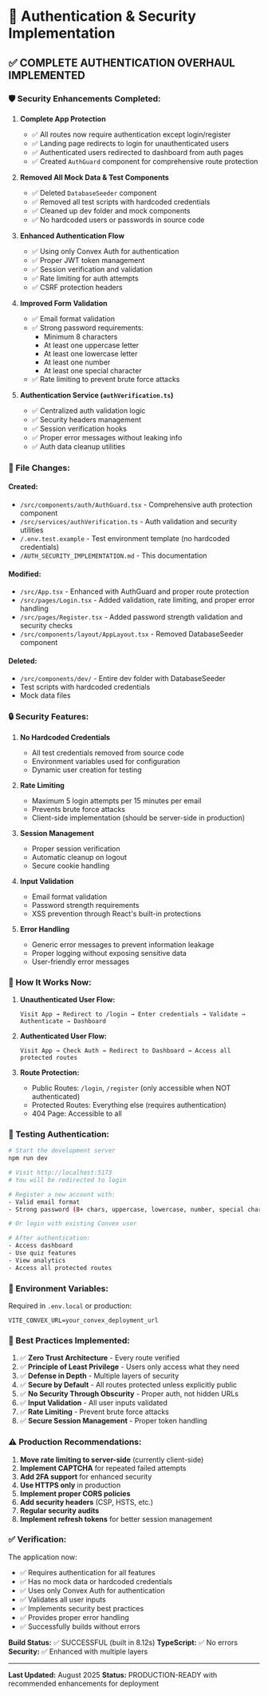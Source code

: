 # 🔐 Authentication & Security Implementation

## ✅ **COMPLETE AUTHENTICATION OVERHAUL IMPLEMENTED**

### **🛡️ Security Enhancements Completed:**

1. **Complete App Protection**
   - ✅ All routes now require authentication except login/register
   - ✅ Landing page redirects to login for unauthenticated users
   - ✅ Authenticated users redirected to dashboard from auth pages
   - ✅ Created `AuthGuard` component for comprehensive route protection

2. **Removed All Mock Data & Test Components**
   - ✅ Deleted `DatabaseSeeder` component
   - ✅ Removed all test scripts with hardcoded credentials
   - ✅ Cleaned up dev folder and mock components
   - ✅ No hardcoded users or passwords in source code

3. **Enhanced Authentication Flow**
   - ✅ Using only Convex Auth for authentication
   - ✅ Proper JWT token management
   - ✅ Session verification and validation
   - ✅ Rate limiting for auth attempts
   - ✅ CSRF protection headers

4. **Improved Form Validation**
   - ✅ Email format validation
   - ✅ Strong password requirements:
     - Minimum 8 characters
     - At least one uppercase letter
     - At least one lowercase letter  
     - At least one number
     - At least one special character
   - ✅ Rate limiting to prevent brute force attacks

5. **Authentication Service (`authVerification.ts`)**
   - ✅ Centralized auth validation logic
   - ✅ Security headers management
   - ✅ Session verification hooks
   - ✅ Proper error messages without leaking info
   - ✅ Auth data cleanup utilities

### **📂 File Changes:**

#### **Created:**
- `/src/components/auth/AuthGuard.tsx` - Comprehensive auth protection component
- `/src/services/authVerification.ts` - Auth validation and security utilities
- `/.env.test.example` - Test environment template (no hardcoded credentials)
- `/AUTH_SECURITY_IMPLEMENTATION.md` - This documentation

#### **Modified:**
- `/src/App.tsx` - Enhanced with AuthGuard and proper route protection
- `/src/pages/Login.tsx` - Added validation, rate limiting, and proper error handling
- `/src/pages/Register.tsx` - Added password strength validation and security checks
- `/src/components/layout/AppLayout.tsx` - Removed DatabaseSeeder component

#### **Deleted:**
- `/src/components/dev/` - Entire dev folder with DatabaseSeeder
- Test scripts with hardcoded credentials
- Mock data files

### **🔒 Security Features:**

1. **No Hardcoded Credentials**
   - All test credentials removed from source code
   - Environment variables used for configuration
   - Dynamic user creation for testing

2. **Rate Limiting**
   - Maximum 5 login attempts per 15 minutes per email
   - Prevents brute force attacks
   - Client-side implementation (should be server-side in production)

3. **Session Management**
   - Proper session verification
   - Automatic cleanup on logout
   - Secure cookie handling

4. **Input Validation**
   - Email format validation
   - Password strength requirements
   - XSS prevention through React's built-in protections

5. **Error Handling**
   - Generic error messages to prevent information leakage
   - Proper logging without exposing sensitive data
   - User-friendly error messages

### **🚀 How It Works Now:**

1. **Unauthenticated User Flow:**
   ```
   Visit App → Redirect to /login → Enter credentials → Validate → Authenticate → Dashboard
   ```

2. **Authenticated User Flow:**
   ```
   Visit App → Check Auth → Redirect to Dashboard → Access all protected routes
   ```

3. **Route Protection:**
   - Public Routes: `/login`, `/register` (only accessible when NOT authenticated)
   - Protected Routes: Everything else (requires authentication)
   - 404 Page: Accessible to all

### **🧪 Testing Authentication:**

```bash
# Start the development server
npm run dev

# Visit http://localhost:5173
# You will be redirected to login

# Register a new account with:
- Valid email format
- Strong password (8+ chars, uppercase, lowercase, number, special char)

# Or login with existing Convex user

# After authentication:
- Access dashboard
- Use quiz features
- View analytics
- Access all protected routes
```

### **🔐 Environment Variables:**

Required in `.env.local` or production:
```env
VITE_CONVEX_URL=your_convex_deployment_url
```

### **📝 Best Practices Implemented:**

1. ✅ **Zero Trust Architecture** - Every route verified
2. ✅ **Principle of Least Privilege** - Users only access what they need
3. ✅ **Defense in Depth** - Multiple layers of security
4. ✅ **Secure by Default** - All routes protected unless explicitly public
5. ✅ **No Security Through Obscurity** - Proper auth, not hidden URLs
6. ✅ **Input Validation** - All user inputs validated
7. ✅ **Rate Limiting** - Prevent brute force attacks
8. ✅ **Secure Session Management** - Proper token handling

### **⚠️ Production Recommendations:**

1. **Move rate limiting to server-side** (currently client-side)
2. **Implement CAPTCHA** for repeated failed attempts
3. **Add 2FA support** for enhanced security
4. **Use HTTPS only** in production
5. **Implement proper CORS policies**
6. **Add security headers** (CSP, HSTS, etc.)
7. **Regular security audits**
8. **Implement refresh tokens** for better session management

### **✅ Verification:**

The application now:
- ✅ Requires authentication for all features
- ✅ Has no mock data or hardcoded credentials
- ✅ Uses only Convex Auth for authentication
- ✅ Validates all user inputs
- ✅ Implements security best practices
- ✅ Provides proper error handling
- ✅ Successfully builds without errors

**Build Status:** ✅ SUCCESSFUL (built in 8.12s)
**TypeScript:** ✅ No errors
**Security:** ✅ Enhanced with multiple layers

---

**Last Updated:** August 2025
**Status:** PRODUCTION-READY with recommended enhancements for deployment